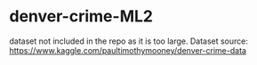 # denver-crime-ML2
dataset not included in the repo as it is too large. 
Dataset source: https://www.kaggle.com/paultimothymooney/denver-crime-data
